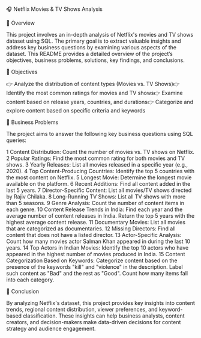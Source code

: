 🎧 Netflix Movies & TV Shows Analysis

📌 Overview

This project involves an in-depth analysis of Netflix's movies and TV shows dataset using SQL. The primary goal is to extract valuable insights and address key business questions by examining various aspects of the dataset.
This README provides a detailed overview of the project’s objectives, business problems, solutions, key findings, and conclusions.

🎯 Objectives

👉 Analyze the distribution of content types (Movies vs. TV Shows)👉 Identify the most common ratings for movies and TV shows👉 Examine content based on release years, countries, and durations👉 Categorize and explore content based on specific criteria and keywords

💼 Business Problems

The project aims to answer the following key business questions using SQL queries:

1 Content Distribution: Count the number of movies vs. TV shows on Netflix.
2 Popular Ratings: Find the most common rating for both movies and TV shows.
3 Yearly Releases: List all movies released in a specific year (e.g., 2020).
4 Top Content-Producing Countries: Identify the top 5 countries with the most content on Netflix.
5 Longest Movie: Determine the longest movie available on the platform.
6 Recent Additions: Find all content added in the last 5 years.
7 Director-Specific Content: List all movies/TV shows directed by Rajiv Chilaka.
8 Long-Running TV Shows: List all TV shows with more than 5 seasons.
9 Genre Analysis: Count the number of content items in each genre.
10 Content Release Trends in India: Find each year and the average number of content releases in India. Return the top 5 years with the highest average content release.
11 Documentary Movies: List all movies that are categorized as documentaries.
12 Missing Directors: Find all content that does not have a listed director.
13 Actor-Specific Analysis: Count how many movies actor Salman Khan appeared in during the last 10 years.
14 Top Actors in Indian Movies: Identify the top 10 actors who have appeared in the highest number of movies produced in India.
15 Content Categorization Based on Keywords: Categorize content based on the presence of the keywords "kill" and "violence" in the description. Label such content as "Bad" and the rest as "Good". Count how many items fall into each category.

📌 Conclusion

By analyzing Netflix's dataset, this project provides key insights into content trends, regional content distribution, viewer preferences, and keyword-based classification. These insights can help business analysts, content creators, and decision-makers make data-driven decisions for content strategy and audience engagement.
